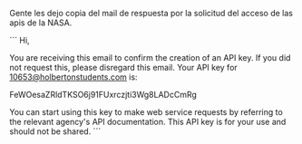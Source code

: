 Gente les dejo copia del mail de respuesta por la solicitud del acceso de las apis de la NASA.

´´´
Hi,

You are receiving this email to confirm the creation of an API key. If you did not request this, please disregard this email. Your API key for 10653@holbertonstudents.com is:

FeWOesaZRldTKSO6j91FUxrczjti3Wg8LADcCmRg

You can start using this key to make web service requests by referring to the relevant agency's API documentation. This API key is for your use and should not be shared.
´´´
